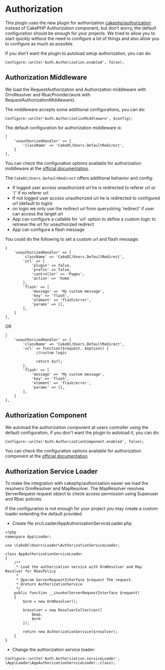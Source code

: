 Authorization
=============
This plugin uses the new plugin for authorization [cakephp/authorization](https://github.com/cakephp/authorization/)
instead of CakePHP Authorization component, but don't worry, the default configuration should be enough for your
projects. We tried to allow you to start quickly without the need to configure a lot of things and also
allow you to configure as much as possible.


If you don't want the plugin to autoload setup authorization, you can do:
```
Configure::write('Auth.Authorization.enabled', false);
```

Authorization Middleware
------------------------
We load the RequestAuthorization and Authorization middleware with OrmResolver and RbacProvider(work with RequestAuthorizationMiddleware).

The middleware accepts some additional configurations, you can do:
```
Configure::write('Auth.AuthorizationMiddleware', $config);
```

The default configuration for authorization middleware is:
```
[
    'unauthorizedHandler' => [
        'className' => 'CakeDC/Users.DefaultRedirect',
    ]
],
```

You can check the configuration options available for authorization middleware at the
[official documentation](https://github.com/cakephp/authorization/blob/master/docs/en/middleware.rst).

The `CakeDC/Users.DefaultRedirect` offers additional behavior and config:
  * If logged user access unauthorized url he is redirected to referer url or '/' if no referer url
  * If not logged user access unauthorized url he is redirected to configured url (default to login)
  * on login we only use the redirect url from querystring 'redirect' if user can access the target url
  * App can configure a callable for 'url' option to define a custom logic to retrieve the url for unauthorized redirect
  * App can configure a flash message

You could do the following to set a custom url and flash message:

```
[
    'unauthorizedHandler' => [
        'className' => 'CakeDC/Users.DefaultRedirect',
        'url' => [
            'plugin' => false,
            'prefix' => false,
            'controller' => 'Pages',
            'action' => 'home'
        ],
        'flash' => [
            'message' => 'My custom message',
            'key' => 'flash',
            'element' => 'flash/error',
            'params' => [],
        ],
    ]
],
```
OR
```
[
    'unauthorizedHandler' => [
        'className' => 'CakeDC/Users.DefaultRedirect',
        'url' => function($request, $options) {
              //custom logic

              return $url;
        },
        'flash' => [
            'message' => 'My custom message',
            'key' => 'flash',
            'element' => 'flash/error',
            'params' => [],
        ],
    ]
],
```
Authorization Component
-----------------------
We autoload the authorization component at users controller using the default configuration,
if you don't want the plugin to autoload it, you can do:
```
Configure::write('Auth.AuthorizationComponent.enabled', false);
```

You can check the configuration options available for authorization component at the
[official documentation](https://github.com/cakephp/authorization/blob/master/docs/Component.md)

Authorization Service Loader
-----------------------------
To make the integration with cakephp/authorization easier we load the resolvers OrmResolver and MapResolver.
The MapResolver resolves ServerRequest request object to check access permission using Superuser and Rbac policies.

If the configuration is not enough for your project you may create a custom loader extending the
default provided.

- Create file src/Loader/AppAuthorizationServiceLoader.php

```
<?php
namespace App\Loader;

use \CakeDC\Users\Loader\AuthorizationServiceLoader;

class AppAuthorizationServiceLoader
{
    /**
     * Load the authorization service with OrmResolver and Map Resolver for RbacPolicy
     *
     * @param ServerRequestInterface $request The request.
     * @return AuthorizationService
     */
    public function __invoke(ServerRequestInterface $request)
    {
        $orm = new OrmResolver();

        $resolver = new ResolverCollection([
            $map,
            $orm
        ]);

        return new AuthorizationService($resolver);
    }
}
```
- Change the authorization service loader:

```
Configure::write('Auth.Authorization.serviceLoader', \App\Loader\AppAuthorizationServiceLoader::class);
```
